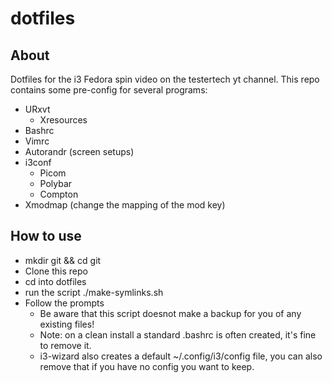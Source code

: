# dotfiles
## About
Dotfiles for the i3 Fedora spin video on the testertech yt channel. This repo contains some pre-config for several programs:
- URxvt
  - Xresources
- Bashrc
- Vimrc
- Autorandr (screen setups)
- i3conf
  - Picom
  - Polybar
  - Compton
- Xmodmap (change the mapping of the mod key)

## How to use
- mkdir git && cd git
- Clone this repo
- cd into dotfiles
- run the script ./make-symlinks.sh
- Follow the prompts 
  - Be aware that this script doesnot make a backup for you of any existing files!
  - Note: on a clean install a standard .bashrc is often created, it's fine to remove it.
  - i3-wizard also creates a default ~/.config/i3/config file, you can also remove that if you have no config you want to keep. 
